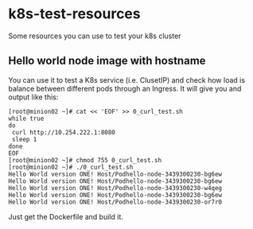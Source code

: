 # k8s-test-resources
Some resources you can use to test your k8s cluster

## Hello world node image with hostname

You can use it to test a K8s service (i.e. ClusetIP) and check how load is balance between different pods through an Ingress.
It will give you and output like this:

```
[root@minion02 ~]# cat << 'EOF' >> 0_curl_test.sh 
while true
do
 curl http://10.254.222.1:8080
 sleep 1
done
EOF
[root@minion02 ~]# chmod 755 0_curl_test.sh
[root@minion02 ~]# ./0_curl_test.sh 
Hello World version ONE! Host/Podhello-node-3439300230-bg6ew
Hello World version ONE! Host/Podhello-node-3439300230-bg6ew
Hello World version ONE! Host/Podhello-node-3439300230-w4qeg
Hello World version ONE! Host/Podhello-node-3439300230-bg6ew
Hello World version ONE! Host/Podhello-node-3439300230-or7r0
```

Just get the Dockerfile and build it.
